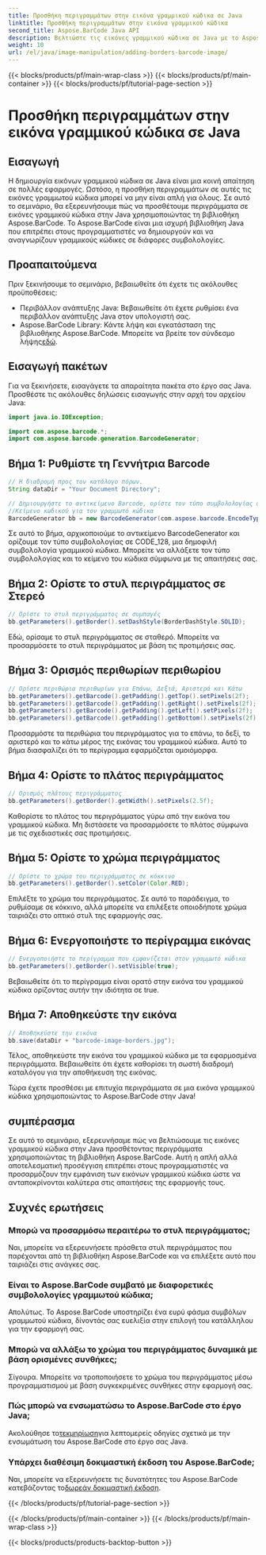 ```yaml
---
title: Προσθήκη περιγραμμάτων στην εικόνα γραμμικού κώδικα σε Java
linktitle: Προσθήκη περιγραμμάτων στην εικόνα γραμμικού κώδικα
second_title: Aspose.BarCode Java API
description: Βελτιώστε τις εικόνες γραμμικού κώδικα σε Java με το Aspose.BarCode προσθέτοντας προσαρμόσιμα περιγράμματα. Ακολουθήστε αυτόν τον οδηγό βήμα προς βήμα για να επιτύχετε μια οπτικά ελκυστική λύση γραμμικού κώδικα.
weight: 10
url: /el/java/image-manipulation/adding-borders-barcode-image/
---
```


{{< blocks/products/pf/main-wrap-class >}}
{{< blocks/products/pf/main-container >}}
{{< blocks/products/pf/tutorial-page-section >}}

# Προσθήκη περιγραμμάτων στην εικόνα γραμμικού κώδικα σε Java


## Εισαγωγή

Η δημιουργία εικόνων γραμμικού κώδικα σε Java είναι μια κοινή απαίτηση σε πολλές εφαρμογές. Ωστόσο, η προσθήκη περιγραμμάτων σε αυτές τις εικόνες γραμμωτού κώδικα μπορεί να μην είναι απλή για όλους. Σε αυτό το σεμινάριο, θα εξερευνήσουμε πώς να προσθέτουμε περιγράμματα σε εικόνες γραμμικού κώδικα στην Java χρησιμοποιώντας τη βιβλιοθήκη Aspose.BarCode. Το Aspose.BarCode είναι μια ισχυρή βιβλιοθήκη Java που επιτρέπει στους προγραμματιστές να δημιουργούν και να αναγνωρίζουν γραμμικούς κώδικες σε διάφορες συμβολολογίες.

## Προαπαιτούμενα

Πριν ξεκινήσουμε το σεμινάριο, βεβαιωθείτε ότι έχετε τις ακόλουθες προϋποθέσεις:

- Περιβάλλον ανάπτυξης Java: Βεβαιωθείτε ότι έχετε ρυθμίσει ένα περιβάλλον ανάπτυξης Java στον υπολογιστή σας.
- Aspose.BarCode Library: Κάντε λήψη και εγκατάσταση της βιβλιοθήκης Aspose.BarCode. Μπορείτε να βρείτε τον σύνδεσμο λήψης[εδώ](https://releases.aspose.com/barcode/java/).

## Εισαγωγή πακέτων

Για να ξεκινήσετε, εισαγάγετε τα απαραίτητα πακέτα στο έργο σας Java. Προσθέστε τις ακόλουθες δηλώσεις εισαγωγής στην αρχή του αρχείου Java:

```java
import java.io.IOException;

import com.aspose.barcode.*;
import com.aspose.barcode.generation.BarcodeGenerator;
```

## Βήμα 1: Ρυθμίστε τη Γεννήτρια Barcode

```java
// Η διαδρομή προς τον κατάλογο πόρων.
String dataDir = "Your Document Directory";

// Δημιουργήστε το αντικείμενο Barcode, ορίστε τον τύπο συμβολολογίας σε code128 και ορίστε το
//Κείμενο κωδικού για τον γραμμωτό κώδικα
BarcodeGenerator bb = new BarcodeGenerator(com.aspose.barcode.EncodeTypes.CODE_128, "1234567");
```

Σε αυτό το βήμα, αρχικοποιούμε το αντικείμενο BarcodeGenerator και ορίζουμε τον τύπο συμβολολογίας σε CODE_128, μια δημοφιλή συμβολολογία γραμμικού κώδικα. Μπορείτε να αλλάξετε τον τύπο συμβολολογίας και το κείμενο του κώδικα σύμφωνα με τις απαιτήσεις σας.

## Βήμα 2: Ορίστε το στυλ περιγράμματος σε Στερεό

```java
// Ορίστε το στυλ περιγράμματος σε συμπαγές
bb.getParameters().getBorder().setDashStyle(BorderDashStyle.SOLID);
```

Εδώ, ορίσαμε το στυλ περιγράμματος σε σταθερό. Μπορείτε να προσαρμόσετε το στυλ περιγράμματος με βάση τις προτιμήσεις σας.

## Βήμα 3: Ορισμός περιθωρίων περιθωρίου

```java
// Ορίστε περιθώρια περιθωρίων για Επάνω, Δεξιά, Αριστερά και Κάτω
bb.getParameters().getBarcode().getPadding().getTop().setPixels(2f);
bb.getParameters().getBarcode().getPadding().getRight().setPixels(2f);
bb.getParameters().getBarcode().getPadding().getLeft().setPixels(2f);
bb.getParameters().getBarcode().getPadding().getBottom().setPixels(2f);
```

Προσαρμόστε τα περιθώρια του περιγράμματος για το επάνω, το δεξί, το αριστερό και το κάτω μέρος της εικόνας του γραμμικού κώδικα. Αυτό το βήμα διασφαλίζει ότι το περίγραμμα εφαρμόζεται ομοιόμορφα.

## Βήμα 4: Ορίστε το πλάτος περιγράμματος

```java
// Ορισμός πλάτους περιγράμματος
bb.getParameters().getBorder().getWidth().setPixels(2.5f);
```

Καθορίστε το πλάτος του περιγράμματος γύρω από την εικόνα του γραμμικού κώδικα. Μη διστάσετε να προσαρμόσετε το πλάτος σύμφωνα με τις σχεδιαστικές σας προτιμήσεις.

## Βήμα 5: Ορίστε το χρώμα περιγράμματος

```java
// Ορίστε το χρώμα του περιγράμματος σε κόκκινο
bb.getParameters().getBorder().setColor(Color.RED);
```

Επιλέξτε το χρώμα του περιγράμματος. Σε αυτό το παράδειγμα, το ρυθμίσαμε σε κόκκινο, αλλά μπορείτε να επιλέξετε οποιοδήποτε χρώμα ταιριάζει στο οπτικό στυλ της εφαρμογής σας.

## Βήμα 6: Ενεργοποιήστε το περίγραμμα εικόνας

```java
// Ενεργοποιήστε το περίγραμμα που εμφανίζεται στον γραμμωτό κώδικα
bb.getParameters().getBorder().setVisible(true);
```

Βεβαιωθείτε ότι το περίγραμμα είναι ορατό στην εικόνα του γραμμικού κώδικα ορίζοντας αυτήν την ιδιότητα σε true.

## Βήμα 7: Αποθηκεύστε την εικόνα

```java
// Αποθηκεύστε την εικόνα
bb.save(dataDir + "barcode-image-borders.jpg");
```

Τέλος, αποθηκεύστε την εικόνα του γραμμικού κώδικα με τα εφαρμοσμένα περιγράμματα. Βεβαιωθείτε ότι έχετε καθορίσει τη σωστή διαδρομή καταλόγου για την αποθήκευση της εικόνας.

Τώρα έχετε προσθέσει με επιτυχία περιγράμματα σε μια εικόνα γραμμικού κώδικα χρησιμοποιώντας το Aspose.BarCode στην Java!

## συμπέρασμα

Σε αυτό το σεμινάριο, εξερευνήσαμε πώς να βελτιώσουμε τις εικόνες γραμμικού κώδικα στην Java προσθέτοντας περιγράμματα χρησιμοποιώντας τη βιβλιοθήκη Aspose.BarCode. Αυτή η απλή αλλά αποτελεσματική προσέγγιση επιτρέπει στους προγραμματιστές να προσαρμόζουν την εμφάνιση των εικόνων γραμμικού κώδικα ώστε να ανταποκρίνονται καλύτερα στις απαιτήσεις της εφαρμογής τους.

## Συχνές ερωτήσεις

### Μπορώ να προσαρμόσω περαιτέρω το στυλ περιγράμματος;
Ναι, μπορείτε να εξερευνήσετε πρόσθετα στυλ περιγράμματος που παρέχονται από τη βιβλιοθήκη Aspose.BarCode και να επιλέξετε αυτό που ταιριάζει στις ανάγκες σας.

### Είναι το Aspose.BarCode συμβατό με διαφορετικές συμβολολογίες γραμμωτού κώδικα;
Απολύτως. Το Aspose.BarCode υποστηρίζει ένα ευρύ φάσμα συμβόλων γραμμωτού κώδικα, δίνοντάς σας ευελιξία στην επιλογή του κατάλληλου για την εφαρμογή σας.

### Μπορώ να αλλάξω το χρώμα του περιγράμματος δυναμικά με βάση ορισμένες συνθήκες;
Σίγουρα. Μπορείτε να τροποποιήσετε το χρώμα του περιγράμματος μέσω προγραμματισμού με βάση συγκεκριμένες συνθήκες στην εφαρμογή σας.

### Πώς μπορώ να ενσωματώσω το Aspose.BarCode στο έργο Java;
 Ακολούθησε το[τεκμηρίωση](https://reference.aspose.com/barcode/java/)για λεπτομερείς οδηγίες σχετικά με την ενσωμάτωση του Aspose.BarCode στο έργο σας Java.

### Υπάρχει διαθέσιμη δοκιμαστική έκδοση του Aspose.BarCode;
 Ναι, μπορείτε να εξερευνήσετε τις δυνατότητες του Aspose.BarCode κατεβάζοντας το[δωρεάν δοκιμαστική έκδοση](https://releases.aspose.com/).

{{< /blocks/products/pf/tutorial-page-section >}}

{{< /blocks/products/pf/main-container >}}
{{< /blocks/products/pf/main-wrap-class >}}

{{< blocks/products/products-backtop-button >}}
